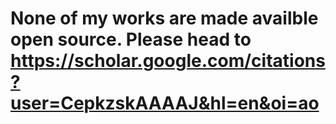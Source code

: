 # None of my works are made availble open source. Please head to https://scholar.google.com/citations?user=CepkzskAAAAJ&hl=en&oi=ao
